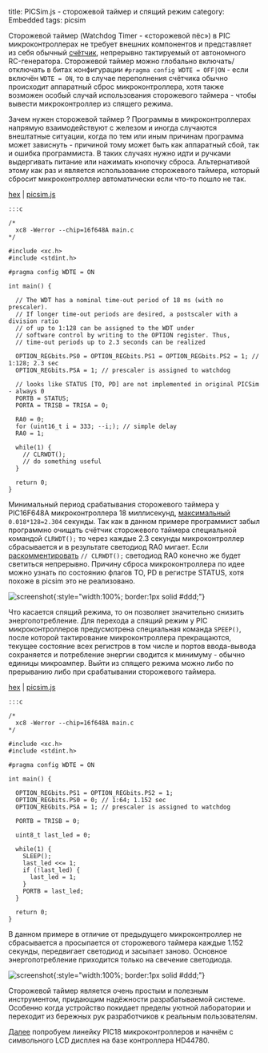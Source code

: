 title:  PICSim.js - сторожевой таймер и спящий режим
category: Embedded 
tags: picsim

Сторожевой таймер (Watchdog Timer - «сторожевой пёс») в PIC микроконтроллерах не требует внешних компонентов и представляет из себя обычный [счётчик]({filename}../../ngspice/2016-12-22-digital-counters/2016-12-22-digital-counters.md), непрерывно тактируемый от автономного RC-генератора. Сторожевой таймер можно глобально включать/отключать в битах конфигурации ```#pragma config WDTE = OFF|ON``` - если включён ```WDTE = ON```, то в случае переполнения счётчика обычно происходит аппаратный сброс микроконтроллера, хотя также возможен особый случай использования сторожевого таймера - чтобы вывести микроконтроллер из спящего режима.

Зачем нужен сторожевой таймер ? Программы в микроконтроллерах напрямую взаимодействуют с железом и иногда случаются внештатные ситуации, когда по тем или иным причинам программа может зависнуть - причиной тому может быть как аппаратный сбой, так и ошибка программиста. В таких случаях нужно идти и ручками выдергивать питание или нажимать кнопочку сброса. Альтернативой этому как раз и является использование сторожевого таймера, который сбросит микроконтроллер автоматически если что-то пошло не так.

[hex]({attach}main.hex) | [picsim.js](http://mazko.github.io/picsim.js/3cfca08cb95e5bb6ba688747d58168d2)

    :::c

    /*
      xc8 -Werror --chip=16f648A main.c
    */

    #include <xc.h>
    #include <stdint.h>

    #pragma config WDTE = ON

    int main() {

      // The WDT has a nominal time-out period of 18 ms (with no prescaler).
      // If longer time-out periods are desired, a postscaler with a division ratio
      // of up to 1:128 can be assigned to the WDT under
      // software control by writing to the OPTION register. Thus,
      // time-out periods up to 2.3 seconds can be realized

      OPTION_REGbits.PS0 = OPTION_REGbits.PS1 = OPTION_REGbits.PS2 = 1; // 1:128; 2.3 sec
      OPTION_REGbits.PSA = 1; // prescaler is assigned to watchdog

      // looks like STATUS [TO, PD] are not implemented in original PICSim - always 0
      PORTB = STATUS;
      PORTA = TRISB = TRISA = 0;

      RA0 = 0;
      for (uint16_t i = 333; --i;); // simple delay
      RA0 = 1;

      while(1) {
        // CLRWDT();
        // do something useful
      }

      return 0;
    }

[comment]: <> (byzanz-record --x=240 --y=100 -w 950 --delay 3 -d 10 ui.flv)
[comment]: <> (ffmpeg -i ui.flv -pix_fmt rgb24 -r 10 "frames/frame-%05d.png")
[comment]: <> (convert -monitor -limit memory 1024MiB -limit map 2048MiB -layers removeDups -layers Optimize -delay 10 -loop 0 "frames/*.png" ui.gif)

Минимальный период срабатывания сторожевого таймера у PIC16F648A микроконтроллера 18 миллисекунд, [максимальный](https://bc.js.org/) ```0.018*128=2.304``` секунды. Так как в данном примере программист забыл программно очищать счётчик сторожевого таймера специальной командой ```CLRWDT();``` то через каждые 2.3 секунды микроконтроллер сбрасывается и в результате светодиод RA0 мигает. Если [раскомментировать](http://mazko.github.io/picsim.js/098c4473a3356f0082c583d299b8eb95) ```// CLRWDT();``` светодиод RA0 конечно же будет светиться непрерывно. Причину сброса микроконтроллера по идее можно узнать по состоянию флагов TO, PD в регистре STATUS, хотя похоже в picsim это не реализовано.

![screenshot]({attach}ui.gif){:style="width:100%; border:1px solid #ddd;"}

Что касается спящий режима, то он позволяет значительно снизить энергопотребление. Для перехода а спящий режим у PIC микроконтроллеров предусмотрена специальная команда ```SPEEP()```, после которой тактирование микроконтроллера прекращаются, текущее состояние всех регистров в том числе и портов ввода-вывода сохраняется и потребление энергии сводится к минимуму - обычно единицы микроампер. Выйти из спящего режима можно либо по прерыванию либо при срабатывании сторожевого таймера.

[hex]({attach}main-sleep.hex) | [picsim.js](http://mazko.github.io/picsim.js/7e2d324a527f5bc49a6b891bd4dd7ec7)

    :::c

    /*
      xc8 -Werror --chip=16f648A main.c
    */

    #include <xc.h>
    #include <stdint.h>

    #pragma config WDTE = ON

    int main() {

      OPTION_REGbits.PS1 = OPTION_REGbits.PS2 = 1;
      OPTION_REGbits.PS0 = 0; // 1:64; 1.152 sec
      OPTION_REGbits.PSA = 1; // prescaler is assigned to watchdog

      PORTB = TRISB = 0;

      uint8_t last_led = 0;

      while(1) {
        SLEEP();
        last_led <<= 1;
        if (!last_led) {
          last_led = 1;
        }
        PORTB = last_led;
      }

      return 0;
    }

В данном примере в отличие от предыдущего микроконтроллер не сбрасывается а просыпается от сторожевого таймера каждые 1.152 секунды, передвигает светодиод и засыпает заново. Основное энергопотребление приходится только на свечение светодиода.

![screenshot]({attach}ui-sleep.gif){:style="width:100%; border:1px solid #ddd;"}

Сторожевой таймер является очень простым и полезным инструментом, придающим надёжности разрабатываемой системе. Особенно когда устройство покидает пределы уютной лаборатории и переходит из бережных рук разработчиков к реальным пользователям.

[Далее]({filename}../2017-01-27-hd44780/2017-01-27-hd44780.md) попробуем линейку PIC18 микроконтроллеров и начнём с символьного LCD дисплея на базе контроллера HD44780.